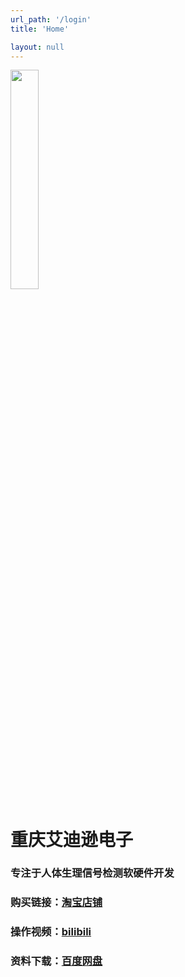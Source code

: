 ```yaml
---
url_path: '/login'
title: 'Home'

layout: null
---
```


<img decoding="async" src="https://addison-cq.github.io/webPages/images/logo2.png" width="30%">

# 重庆艾迪逊电子

### 专注于人体生理信号检测软硬件开发

### 购买链接：[淘宝店铺](https://shop108071095.taobao.com/)

### 操作视频：[bilibili](https://space.bilibili.com/478790314)

### 资料下载：[百度网盘](https://pan.baidu.com/s/13ydnLzn7c-F1SwraEV0Yzw?pwd=qv21)
